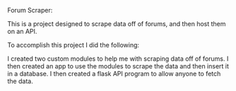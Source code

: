 Forum Scraper:

This is a project designed to scrape data off of forums, and then host them on an API.

To accomplish this project I did the following:

I created two custom modules to help me with scraping data off of forums.
I then created an app to use the modules to scrape the data and then insert it in a database.
I then created a flask API program to allow anyone to fetch the data.